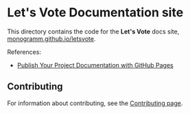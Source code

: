 # **Let's Vote** Documentation site

This directory contains the code for the **Let's Vote** docs site, [monogramm.github.io/letsvote](https://monogramm.github.io/letsvote).

References:
* [Publish Your Project Documentation with GitHub Pages](https://github.blog/2016-08-22-publish-your-project-documentation-with-github-pages/)

## Contributing

For information about contributing, see the [Contributing page](https://github.com/Monogramm/letsvote/blob/master/CONTRIBUTING.md).
